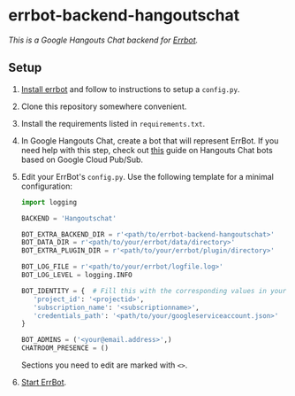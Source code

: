 # errbot-backend-hangoutschat

*This is a Google Hangouts Chat backend for [Errbot](http://errbot.io/).*

Setup
-----

1. [Install errbot](http://errbot.io/en/latest/user_guide/setup.html)
   and follow to instructions to setup a `config.py`.

2. Clone this repository somewhere convenient.

3. Install the requirements listed in `requirements.txt`.

4. In Google Hangouts Chat, create a bot that will represent ErrBot. If you need help with this step,
   check out [this](https://developers.google.com/hangouts/chat/how-tos/pub-sub) guide on Hangouts Chat bots based on Google Cloud Pub/Sub.

5. Edit your ErrBot's `config.py`. Use the following template for a minimal configuration:

   ```python
   import logging

   BACKEND = 'Hangoutschat'

   BOT_EXTRA_BACKEND_DIR = r'<path/to/errbot-backend-hangoutschat>'
   BOT_DATA_DIR = r'<path/to/your/errbot/data/directory>'
   BOT_EXTRA_PLUGIN_DIR = r'<path/to/your/errbot/plugin/directory>'

   BOT_LOG_FILE = r'<path/to/your/errbot/logfile.log>'
   BOT_LOG_LEVEL = logging.INFO

   BOT_IDENTITY = {  # Fill this with the corresponding values in your bot's `.zuliprc`
      'project_id': '<projectid>',
      'subscription_name': '<subscriptionname>',
      'credentials_path': '<path/to/your/googleserviceaccount.json>'
   }

   BOT_ADMINS = ('<your@email.address>',)
   CHATROOM_PRESENCE = ()
   ```

   Sections you need to edit are marked with `<>`.

6. [Start ErrBot](http://errbot.io/en/latest/user_guide/setup.html#starting-the-daemon).